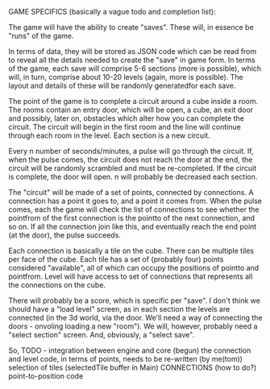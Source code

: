 GAME SPECIFICS (basically a vague todo and completion list):

The game will have the ability to create "saves". These will, in essence be "runs" of the game. 

In terms of data, they will be stored as JSON code which can be read from to reveal all the details needed to 
create the "save" in game form.
In terms of the game, each save will comprise 5-6 sections (more is possible), which will, in turn, comprise about 10-20 
levels (again, more is possible). The layout and details of these will be randomly generatedfor each save.

The point of the game is to complete a circuit around a cube inside a room. The rooms contain an entry door, which will be 
open, a cube, an exit door and possibly, later on, obstacles which alter how you can complete the circuit. The circuit
will begin in the first room and the line will continue through each room in the level. Each section is a new circuit. 

Every n number of seconds/minutes, a pulse will go through the circuit. If, when the pulse comes, the circuit does not reach the
door at the end, the circuit will be randomly scrambled and must be re-completed. If the circuit is complete, the door will open.
n will probably be decreased each section.

The "circuit" will be made of a set of points, connected by connections. A connection has a point it goes to, and a point it
comes from. When the pulse comes, each the game will check the list of connections to see whether the pointfrom of the first
connection is the pointto of the next connection, and so on. If all the connection join like this, and eventually reach the end 
point (at the door), the pulse succeeds.

Each connection is basically a tile on the cube. There can be multiple tiles per face of the cube. Each tile has a set of 
(probably four) points considered "available", all of which can occupy the positions of pointto and pointfrom.
Level will have access to set of connections that represents all the connections on the cube.

There will probably be a score, which is specific per "save". I don't think we should have a "load level" screen, as in each 
section the levels are connected (in the 3d world, via the door. We'll need a way of connecting the doors - onvoling loading a new 
"room"). We will, however, probably need a "select section" screen. And, obviously, a "select save".

So, TODO - 
    integration between engine and core (begun)
    the connection and level code, in terms of points, needs to be re-written (by me(tom))
    selection of tiles (selectedTile buffer in Main)
    CONNECTIONS (how to do?)
    point-to-position code 
